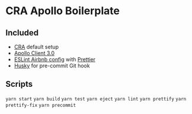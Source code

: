 # CRA Apollo Boilerplate

## Included

- [CRA](https://github.com/facebook/create-react-app) default setup
- [Apollo Client 3.0](https://github.com/apollographql/apollo-client)
- [ESLint Airbnb config](https://airbnb.io/javascript/) with [Prettier](https://prettier.io)
- [Husky](https://github.com/typicode/husky) for pre-commit Git hook

## Scripts

`yarn start`
`yarn build`
`yarn test`
`yarn eject`
`yarn lint`
`yarn prettify`
`yarn prettify-fix`
`yarn precommit`

